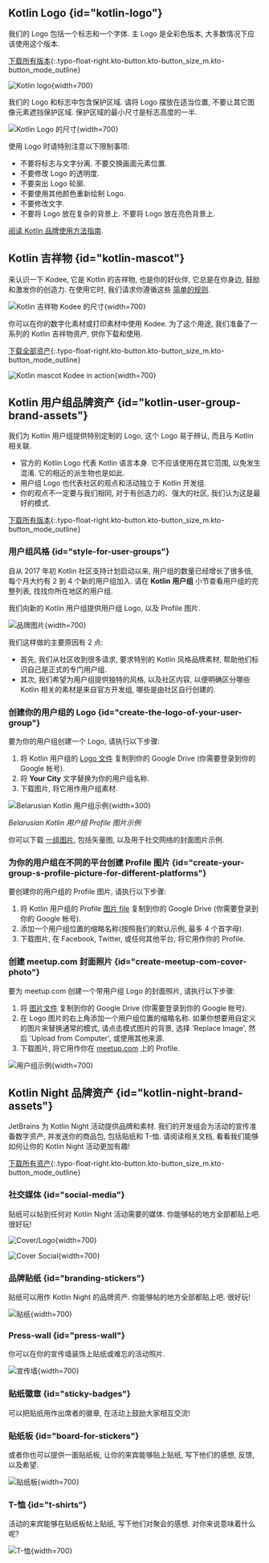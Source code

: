 [//]: # (title: Kotlin 品牌资产)

## Kotlin Logo {id="kotlin-logo"}

我们的 Logo 包括一个标志和一个字体. 主 Logo 是全彩色版本, 大多数情况下应该使用这个版本.

[下载所有版本](https://resources.jetbrains.com/storage/products/kotlin/docs/kotlin_logos.zip){:.typo-float-right.kto-button.kto-button_size_m.kto-button_mode_outline}

![Kotlin logo](kotlin-logo.png){width=700}

我们的 Logo 和标志中包含保护区域. 请将 Logo 摆放在适当位置, 不要让其它图像元素遮挡保护区域.
保护区域的最小尺寸是标志高度的一半.

![Kotlin Logo 的尺寸](kotlin-logo-guidelines.png){width=700}

使用 Logo 时请特别注意以下限制事项:

* 不要将标志与文字分离. 不要交换画面元素位置.
* 不要修改 Logo 的透明度.
* 不要突出 Logo 轮廓.
* 不要使用其他颜色重新绘制 Logo.
* 不要修改文字.
* 不要将 Logo 放在复杂的背景上. 不要将 Logo 放在亮色背景上.

[阅读 Kotlin 品牌使用方法指南](https://kotlinfoundation.org/guidelines/).

## Kotlin 吉祥物 {id="kotlin-mascot"}

来认识一下 Kodee, 它是 Kotlin 的吉祥物, 也是你的好伙伴, 它总是在你身边, 鼓励和激发你的创造力.
在使用它时, 我们请求你遵循这些 [简单的规则](https://resources.jetbrains.com/storage/products/kotlin/docs/Kotlin_Mascot_Guidelines.pdf).

![Kotlin 吉祥物 Kodee 的尺寸](mascot-body-proportions.png){width=700}

你可以在你的数字化素材或打印素材中使用 Kodee. 为了这个用途, 我们准备了一系列的 Kotlin 吉祥物资产, 供你下载和使用.

[下载全部资产](https://resources.jetbrains.com/storage/products/kotlin/docs/kotlin_mascot_2.zip){:.typo-float-right.kto-button.kto-button_size_m.kto-button_mode_outline}

![Kotlin mascot Kodee in action](mascot-in-action.png){width=700}

## Kotlin 用户组品牌资产 {id="kotlin-user-group-brand-assets"}

我们为 Kotlin 用户组提供特别定制的 Logo, 这个 Logo 易于辨认, 而且与 Kotlin 相关联.

* 官方的 Kotlin Logo 代表 Kotlin 语言本身. 它不应该使用在其它范围, 以免发生混淆. 它的相近的派生物也是如此.
* 用户组 Logo 也代表社区的观点和活动独立于 Kotlin 开发组.
* 你的观点不一定要与我们相同, 对于有创造力的、强大的社区, 我们认为这是最好的模式.

[下载所有版本](https://drive.google.com/drive/folders/0B3Zi34svOj1RZ2sxZExhblRJc1k){:.typo-float-right.kto-button.kto-button_size_m.kto-button_mode_outline}

### 用户组风格 {id="style-for-user-groups"}

自从 2017 年初 Kotlin 社区支持计划启动以来, 用户组的数量已经增长了很多倍, 每个月大约有 2 到 4 个新的用户组加入.
请在 **Kotlin 用户组** 小节查看用户组的完整列表, 找找你所在地区的用户组.

我们向新的 Kotlin 用户组提供用户组 Logo, 以及 Profile 图片.

![品牌图片](kotlin-user-group-logo.png){width=700}

我们这样做的主要原因有 2 点:

* 首先, 我们从社区收到很多请求, 要求特别的 Kotlin 风格品牌素材, 帮助他们标识自己是正式的专门用户组.
* 其次, 我们希望为用户组提供独特的风格, 以及社区内容, 以便明确区分哪些 Kotlin 相关的素材是来自官方开发组, 哪些是由社区自行创建的.

### 创建你的用户组的 Logo {id="create-the-logo-of-your-user-group"}

要为你的用户组创建一个 Logo, 请执行以下步骤:
1. 将 Kotlin 用户组的 [Logo 文件](https://docs.google.com/drawings/d/1IcJp8Z2jAwEliXrHB-l9RNK_2LrqGTkNuPPtjrW1iIU/edit)
   复制到你的 Google Drive (你需要登录到你的 Google 帐号).
2. 将 **Your City** 文字替换为你的用户组名称.
3. 下载图片, 将它用作用户组素材.

![Belarusian Kotlin 用户组示例](kotlin-user-group-avatar.png){width=300}

*Belarusian Kotlin 用户组 Profile 图片示例*

你可以下载 [一组图片](https://drive.google.com/drive/folders/0B3Zi34svOj1RZ2sxZExhblRJc1k),
包括矢量图, 以及用于社交网络的封面图片示例.

### 为你的用户组在不同的平台创建 Profile 图片 {id="create-your-group-s-profile-picture-for-different-platforms"}

要创建你的用户组的 Profile 图片, 请执行以下步骤:
1. 将 Kotlin 用户组的 Profile [图片 file](https://docs.google.com/drawings/d/1buhwccmllb7wFS0OIAub0WC4DIuSHRiDpjEQhB4tkPs/edit)
   复制到你的 Google Drive (你需要登录到你的 Google 帐号).
2. 添加一个用户组位置的缩略名称(按照我们的默认示例, 最多 4 个首字母).
3. 下载图片, 在 Facebook, Twitter, 或任何其他平台, 将它用作你的 Profile.

### 创建 meetup.com 封面照片 {id="create-meetup-com-cover-photo"}

要为 meetup.com 创建一个带用户组 Logo 的封面照片, 请执行以下步骤:
1. 将 [图片文件](https://drive.google.com/file/d/1g_0Plf_do6vrXvy1R-Hx430vfV2CPVKN/view)
   复制到你的 Google Drive (你需要登录到你的 Google 帐号).
2. 在 Logo 图片的右上角添加一个用户组位置的缩略名称. 如果你想要用自定义的图片来替换通常的模式,
   请点击模式图片的背景, 选择 'Replace Image', 然后 'Upload from Computer', 或使用其他来源.
3. 下载图片, 将它用作你在 [meetup.com](https://meetup.com) 上的 Profile.

![用户组示例](kotlin-user-group.png){width=700}

## Kotlin Night 品牌资产 {id="kotlin-night-brand-assets"}

JetBrains 为 Kotlin Night 活动提供品牌和素材. 我们的开发组会为活动的宣传准备数字资产, 并发送你的商品包, 包括贴纸和 T-恤.
请阅读相关文档, 看看我们能够如何让你的 Kotlin Night 活动更加有趣!

[下载所有资产](https://drive.google.com/drive/folders/1wTJ-PiO6VvbY6XdACGLsWZ_N8KHI0Nvr){:.typo-float-right.kto-button.kto-button_size_m.kto-button_mode_outline}

### 社交媒体 {id="social-media"}

贴纸可以帖到任何对 Kotlin Night 活动需要的媒体. 你能够帖的地方全部都贴上吧. 很好玩!

![Cover/Logo](kotlin-night-cover.svg){width=700}

![Cover Social](kotlin-night-fb.svg){width=700}

### 品牌贴纸 {id="branding-stickers"}

贴纸可以用作 Kotlin Night 的品牌资产. 你能够帖的地方全部都贴上吧. 很好玩!

![贴纸](kotlin-night-stickers.svg){width=700}

<!-- ![Stickers usage](kotlin-night-stickers-usage.svg){width=700} -->

### Press-wall {id="press-wall"}

你可以在你的宣传墙装饰上贴纸或难忘的活动照片.

![宣传墙](kotlin-night-press-wall.svg){width=700}

### 贴纸徽章 {id="sticky-badges"}

可以把贴纸用作出席者的徽章, 在活动上鼓励大家相互交流!

### 贴纸板 {id="board-for-stickers"}

或者你也可以提供一面贴纸板, 让你的来宾能够贴上贴纸, 写下他们的感想, 反馈, 以及希望.

![贴纸板](kotlin-night-board.svg){width=700}

### T-恤 {id="t-shirts"}

活动的来宾能够在贴纸板帖上贴纸, 写下他们对聚会的感想.
对你来说意味着什么呢?

![T-恤](kotlin-night-t-shirt.svg){width=700}
